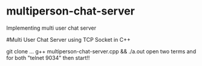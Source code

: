 # multiperson-chat-server
Implementing multi user chat server

#Multi User Chat Server using TCP Socket in C++

git clone ...
g++ multiperson-chat-server.cpp && ./a.out
open two terms and for both "telnet <hostname> 9034" then start!!
